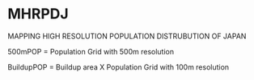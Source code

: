 # MHRPDJ
MAPPING HIGH RESOLUTION POPULATION DISTRUBUTION OF JAPAN

500mPOP = Population Grid with 500m resolution

BuildupPOP = Buildup area X Population Grid with 100m resolution
